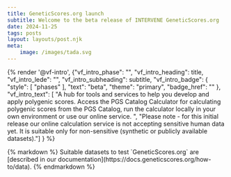```yaml
---
title: GeneticScores.org launch
subtitle: Welcome to the beta release of INTERVENE GeneticScores.org
date: 2024-11-25
tags: posts
layout: layouts/post.njk
meta:
    image: /images/tada.svg
---
```


{% render '@vf-intro', {"vf_intro_phase": "",
"vf_intro_heading": title,
"vf_intro_lede": "",
"vf_intro_subheading": subtitle,
"vf_intro_badge": {
    "style": [
    "phases"
    ],
    "text": "beta",
    "theme": "primary",
    "badge_href": ""
},
"vf_intro_text": [ "A hub for tools and services to help you develop and apply polygenic scores. Access the PGS Catalog Calculator for calculating polygenic scores from the PGS Catalog, run the calculator locally in your own environment or use our online service.
", "Please note - for this initial release our online calculation service is not accepting sensitive human data yet. It is suitable only for non-sensitive (synthetic or publicly available datasets)."] }
%}


<section class="embl-grid embl-grid--has-centered-content">
    <div>
    </div>
    <div>
        {% markdown %}
        Suitable datasets to test `GeneticScores.org` are [described in our documentation](https://docs.geneticscores.org/how-to/data).
        {% endmarkdown %}
    </div>
</section>

